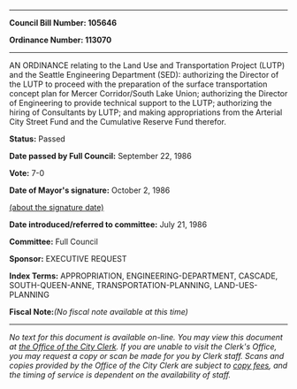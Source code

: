 

********

**Council Bill Number: 105646**
   
**Ordinance Number: 113070**
********

 AN ORDINANCE relating to the Land Use and Transportation Project (LUTP) and the Seattle Engineering Department (SED): authorizing the Director of the LUTP to proceed with the preparation of the surface transportation concept plan for Mercer Corridor/South Lake Union; authorizing the Director of Engineering to provide technical support to the LUTP; authorizing the hiring of Consultants by LUTP; and making appropriations from the Arterial City Street Fund and the Cumulative Reserve Fund therefor.

**Status:** Passed
   
**Date passed by Full Council:** September 22, 1986
   
**Vote:** 7-0
   
**Date of Mayor's signature:** October 2, 1986
   
[(about the signature date)](/~public/approvaldate.htm)
   
   
   
**Date introduced/referred to committee:** July 21, 1986
   
**Committee:** Full Council
   
**Sponsor:** EXECUTIVE REQUEST
   
   
**Index Terms:** APPROPRIATION, ENGINEERING-DEPARTMENT, CASCADE, SOUTH-QUEEN-ANNE, TRANSPORTATION-PLANNING, LAND-UES-PLANNING

**Fiscal Note:**_(No fiscal note available at this time)_
********

_No text for this document is available on-line. You may view this document at [the Office of the City Clerk](http://www.seattle.gov/leg/clerk/contactUs.htm). If you are unable to visit the Clerk's Office, you may request a copy or scan be made for you by Clerk staff. Scans and copies provided by the Office of the City Clerk are subject to [copy fees](http://clerk.seattle.gov/~public/clerkfees.htm), and the timing of service is dependent on the availability of staff._

